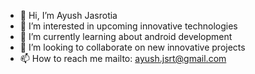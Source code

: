 - 👋 Hi, I’m Ayush Jasrotia
- 👀 I’m interested in upcoming innovative technologies
- 🌱 I’m currently learning about android development
- 💞️ I’m looking to collaborate on new innovative projects
- 📫 How to reach me mailto: ayush.jsrt@gmail.com

<!---
ayush-jsrt/ayush-jsrt is a ✨ special ✨ repository because its `README.md` (this file) appears on your GitHub profile.
You can click the Preview link to take a look at your changes.
--->
